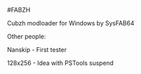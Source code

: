 #FABZH

Cubzh modloader for Windows by SysFAB64

Other people:

Nanskip - First tester

128x256 - Idea with PSTools suspend
